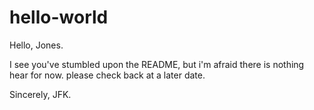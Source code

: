 # hello-world
Hello, Jones.

I see you've stumbled upon the README, but i'm afraid there is nothing hear for now.
please check back at a later date.

Sincerely,
JFK.
